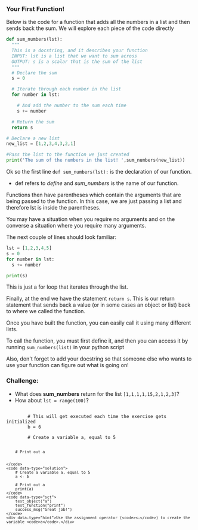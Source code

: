 ### Your First Function!

Below is the code for a function that adds all the numbers in a list and then sends back the sum.  We will explore each piece of the code directly

```python
def sum_numbers(lst):
  """
  This is a docstring, and it describes your function
  INPUT: lst is a list that we want to sum across
  OUTPUT: s is a scalar that is the sum of the list
  """
  # Declare the sum
  s = 0

  # Iterate through each number in the list
  for number in lst:

    # And add the number to the sum each time
    s += number

  # Return the sum
  return s

# Declare a new list
new_list = [1,2,3,4,3,2,1]

#Pass the list to the function we just created
print('The sum of the numbers in the list! ',sum_numbers(new_list))
```

Ok so the first line `def sum_numbers(lst):` is the declaration of our function.  
- def refers to _define_ and _sum_numbers_ is the name of our function.  

Functions then have parentheses which contain the arguments that are being passed to the function.  In this case, we are just passing a list and therefore lst is inside the parentheses.  

You may have a situation when you require no arguments and on the converse a situation where you require many arguments.

The next couple of lines should look familiar:
```python
lst = [1,2,3,4,5]
s = 0
for number in lst:
  s += number

print(s)
```
This is just a for loop that iterates through the list.

Finally, at the end we have the statement `return s`.  This is our return statement that sends back a value (or in some cases an object or list) back to where we called the function.  

Once you have built the function, you can easily call it using many different lists.  

To call the function, you must first define it, and then you can access it by running `sum_numbers(list)` in your python script

Also, don't forget to add your docstring so that someone else who wants to use your function can figure out what is going on!

### Challenge:
- What does **sum_numbers** return for the list `[1,1,1,1,15,2,1,2,3]`?
- How about `lst = range(100)`?


<div data-datacamp-exercise data-lang="r">
	<code data-type="pre-exercise-code">
		# This will get executed each time the exercise gets initialized
		b = 6
	</code>
	<code data-type="sample-code">
		# Create a variable a, equal to 5


		# Print out a


	</code>
	<code data-type="solution">
		# Create a variable a, equal to 5
		a <- 5

		# Print out a
		print(a)
	</code>
	<code data-type="sct">
		test_object("a")
		test_function("print")
		success_msg("Great job!")
	</code>
	<div data-type="hint">Use the assignment operator (<code><-</code>) to create the variable <code>a</code>.</div>
</div>
